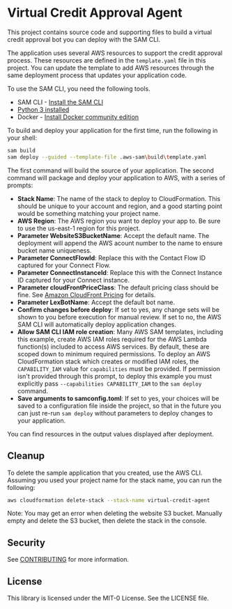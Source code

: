 # Virtual Credit Approval Agent

This project contains source code and supporting files to build a virtual credit approval bot you can deploy with the SAM CLI.

The application uses several AWS resources to support the credit approval process. These resources are defined in the `template.yaml` file in this project. You can update the template to add AWS resources through the same deployment process that updates your application code.

To use the SAM CLI, you need the following tools.

* SAM CLI - [Install the SAM CLI](https://docs.aws.amazon.com/serverless-application-model/latest/developerguide/serverless-sam-cli-install.html)
* [Python 3 installed](https://www.python.org/downloads/)
* Docker - [Install Docker community edition](https://hub.docker.com/search/?type=edition&offering=community)

To build and deploy your application for the first time, run the following in your shell:

```bash
sam build
sam deploy --guided --template-file .aws-sam\build\template.yaml
```

The first command will build the source of your application. The second command will package and deploy your application to AWS, with a series of prompts:

* **Stack Name**: The name of the stack to deploy to CloudFormation. This should be unique to your account and region, and a good starting point would be something matching your project name.
* **AWS Region**: The AWS region you want to deploy your app to. Be sure to use the us-east-1 region for this project.
* **Parameter WebsiteS3BucketName**: Accept the default name. The deployment will append the AWS acount number to the name to ensure bucket name uniqueness.
* **Parameter ConnectFlowId**: Replace this with the Contact Flow ID captured for your Connect Flow.
* **Parameter ConnectInstanceId**: Replace this with the Connect Instance ID captured for your Connect instance.
* **Parameter cloudFrontPriceClass**: The default pricing class should be fine. See [Amazon CloudFront Pricing](https://aws.amazon.com/cloudfront/pricing/) for details.
* **Parameter LexBotName**: Accept the default bot name.
* **Confirm changes before deploy**: If set to yes, any change sets will be shown to you before execution for manual review. If set to no, the AWS SAM CLI will automatically deploy application changes.
* **Allow SAM CLI IAM role creation**: Many AWS SAM templates, including this example, create AWS IAM roles required for the AWS Lambda function(s) included to access AWS services. By default, these are scoped down to minimum required permissions. To deploy an AWS CloudFormation stack which creates or modified IAM roles, the `CAPABILITY_IAM` value for `capabilities` must be provided. If permission isn't provided through this prompt, to deploy this example you must explicitly pass `--capabilities CAPABILITY_IAM` to the `sam deploy` command.
* **Save arguments to samconfig.toml**: If set to yes, your choices will be saved to a configuration file inside the project, so that in the future you can just re-run `sam deploy` without parameters to deploy changes to your application.

You can find resources in the output values displayed after deployment.

## Cleanup

To delete the sample application that you created, use the AWS CLI. Assuming you used your project name for the stack name, you can run the following:

```bash
aws cloudformation delete-stack --stack-name virtual-credit-agent
```
Note: You may get an error when deleting the website S3 bucket. Manually empty and delete the S3 bucket, then delete the stack in the console.
## Security

See [CONTRIBUTING](CONTRIBUTING.md#security-issue-notifications) for more information.

## License

This library is licensed under the MIT-0 License. See the LICENSE file.